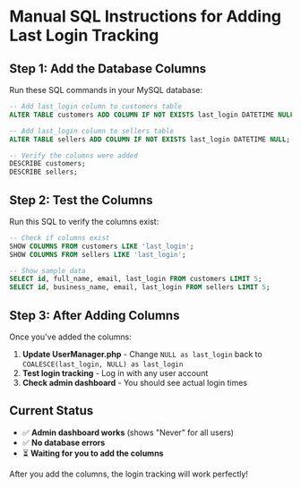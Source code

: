 # Manual SQL Instructions for Adding Last Login Tracking

## Step 1: Add the Database Columns

Run these SQL commands in your MySQL database:

```sql
-- Add last_login column to customers table
ALTER TABLE customers ADD COLUMN IF NOT EXISTS last_login DATETIME NULL;

-- Add last_login column to sellers table  
ALTER TABLE sellers ADD COLUMN IF NOT EXISTS last_login DATETIME NULL;

-- Verify the columns were added
DESCRIBE customers;
DESCRIBE sellers;
```

## Step 2: Test the Columns

Run this SQL to verify the columns exist:

```sql
-- Check if columns exist
SHOW COLUMNS FROM customers LIKE 'last_login';
SHOW COLUMNS FROM sellers LIKE 'last_login';

-- Show sample data
SELECT id, full_name, email, last_login FROM customers LIMIT 5;
SELECT id, business_name, email, last_login FROM sellers LIMIT 5;
```

## Step 3: After Adding Columns

Once you've added the columns:

1. **Update UserManager.php** - Change `NULL as last_login` back to `COALESCE(last_login, NULL) as last_login`
2. **Test login tracking** - Log in with any user account
3. **Check admin dashboard** - You should see actual login times

## Current Status

- ✅ **Admin dashboard works** (shows "Never" for all users)
- ✅ **No database errors**
- ⏳ **Waiting for you to add the columns**

After you add the columns, the login tracking will work perfectly! 